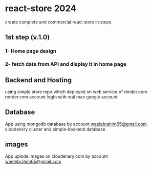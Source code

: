 # react-store 2024

create complete and commercial react store in steps

## 1st step (v.1.0)

### 1- Home page design

### 2- fetch data from API and display it in home page

## Backend and Hosting

using simple store repo which deployed on web service of render.com
render.com account logIn with real man google account

## Database

App using mongodb database by account waelebrahim65@gmail.com
cloudenary cluster and simple-backend database

## images

App uplode images on cloudenary.com by account waelebrahim65@gmail.com

